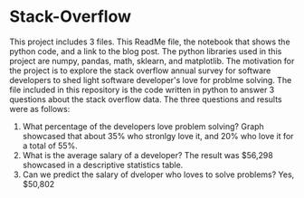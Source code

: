 # Stack-Overflow
This project includes 3 files. This ReadMe file, the notebook that shows the python code, and a link to the blog post.
The python libraries used in this project are numpy, pandas, math, sklearn, and matplotlib.
The motivation for the project is to explore the stack overflow annual survey for software developers to shed light software developer's love for problme solving. The file included in this repository is the code written in python to answer 3 questions about the stack overflow data. The three questions and results were as follows:
1) What percentage of the developers love problem solving? Graph showcased that about 35% who stronlgy love it, and 20% who love it for a total of 55%.
2) What is the average salary of a developer? The result was $56,298 showcased in a descriptive statistics table.
3) Can we predict the salary of dveloper who loves to solve problems? Yes, $50,802


